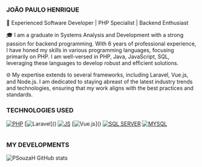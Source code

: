 ### JOÃO PAULO HENRIQUE

🚀 Experienced Software Developer | PHP Specialist | Backend Enthusiast

🎓 I am a graduate in Systems Analysis and Development with a strong passion for backend programming. With 6 years of professional experience, I have honed my skills in various programming languages, focusing primarily on PHP. I am well-versed in PHP, Java, JavaScript, SQL, leveraging these languages to develop robust and efficient solutions.

🌐 My expertise extends to several frameworks, including Laravel, Vue.js, and Node.js. I am dedicated to staying abreast of the latest industry trends and technologies, ensuring that my work aligns with the best practices and standards.

### TECHNOLOGIES USED

[![PHP](https://img.shields.io/badge/PHP-777BB4?style=for-the-badge&logo=php&logoColor=white)]()
[![Laravel]([https://img.shields.io/badge/PHP-777BB4?style=for-the-badge&logo=php&logoColor=white](https://img.shields.io/badge/laravel-%23FF2D20.svg?style=for-the-badge&logo=laravel&logoColor=white))]()
[![JS](https://img.shields.io/badge/JavaScript-F7DF1E?style=for-the-badge&logo=javascript&logoColor=black)]()
[![Vue.js]([https://img.shields.io/badge/MySQL-00000F?style=for-the-badge&logo=mysql&logoColor=white](https://img.shields.io/badge/vuejs-%2335495e.svg?style=for-the-badge&logo=vuedotjs&logoColor=%234FC08D))]()
[![SQL SERVER](https://img.shields.io/badge/Microsoft_SQL_Server-CC2927?style=for-the-badge&logo=microsoft-sql-server&logoColor=white)]()
[![MYSQL](https://img.shields.io/badge/MySQL-00000F?style=for-the-badge&logo=mysql&logoColor=white)]()

![]()


### MY DEVELOPMENTS

![PSouzaH GitHub stats](https://github-readme-stats.vercel.app/api?username=pauloosouzah&show_icons=true&theme=github_dark&include_all_commits=true&count_private=true)
